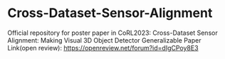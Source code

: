 # Cross-Dataset-Sensor-Alignment
Official repository for poster paper in CoRL2023: Cross-Dataset Sensor Alignment: Making Visual 3D Object Detector Generalizable
Paper Link(open review): https://openreview.net/forum?id=dIgCPoy8E3
